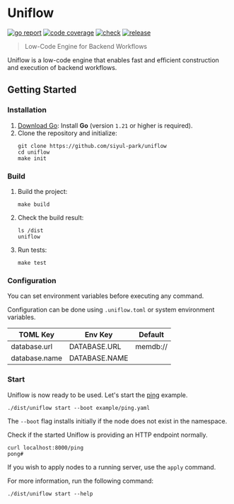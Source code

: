 # Uniflow

[![go report][go_report_img]][go_report_url]
[![code coverage][go_code_coverage_img]][go_code_coverage_url]
[![check][repo_check_img]][repo_check_url]
[![release][repo_releases_img]][repo_releases_url]

> Low-Code Engine for Backend Workflows

Uniflow is a low-code engine that enables fast and efficient construction and execution of backend workflows.

## Getting Started
### Installation
1. [Download Go][go_download_url]: Install **Go** (version `1.21` or higher is required).
2. Clone the repository and initialize:
   ```shell
   git clone https://github.com/siyul-park/uniflow
   cd uniflow
   make init
   ```

### Build
1. Build the project:
   ```shell
   make build
   ```
2. Check the build result:
   ```shell
   ls /dist
   uniflow
   ```
3. Run tests:
   ```shell
   make test
   ```

### Configuration
You can set environment variables before executing any command.

Configuration can be done using `.uniflow.toml` or system environment variables.

| TOML Key | Env Key | Default |
|---|---|---|
| database.url | DATABASE.URL | memdb:// |
| database.name | DATABASE.NAME |  |

### Start
Uniflow is now ready to be used. Let's start the [ping](/examples/ping.yaml) example.

```shell
./dist/uniflow start --boot example/ping.yaml
```
The `--boot` flag installs initially if the node does not exist in the namespace.

Check if the started Uniflow is providing an HTTP endpoint normally.

```shell
curl localhost:8000/ping
pong#
```

If you wish to apply nodes to a running server, use the `apply` command.

For more information, run the following command:
```shell
./dist/uniflow start --help
```

<!-- Go -->

[go_download_url]: https://golang.org/dl/
[go_version_img]: https://img.shields.io/badge/Go-1.21+-00ADD8?style=for-the-badge&logo=go
[go_code_coverage_img]: https://codecov.io/gh/siyul-park/uniflow/graph/badge.svg?token=quEl9AbBcW
[go_code_coverage_url]: https://codecov.io/gh/siyul-park/uniflow
[go_report_img]: https://goreportcard.com/badge/github.com/siyul-park/uniflow
[go_report_url]: https://goreportcard.com/report/github.com/siyul-park/uniflow

<!-- Repository -->

[repo_url]: https://github.com/siyul-park/uniflow
[repo_issues_url]: https://github.com/siyul-park/uniflow/issues
[repo_pull_request_url]: https://github.com/siyul-park/uniflow/pulls
[repo_discussions_url]: https://github.com/siyul-park/uniflow/discussions
[repo_releases_img]: https://img.shields.io/github/release/siyul-park/uniflow.svg
[repo_releases_url]: https://github.com/siyul-park/uniflow/releases
[repo_wiki_url]: https://github.com/siyul-park/uniflow/wiki
[repo_wiki_img]: https://img.shields.io/badge/docs-wiki_page-blue?style=for-the-badge&logo=none
[repo_wiki_faq_url]: https://github.com/siyul-park/uniflow/wiki/FAQ
[repo_check_img]: https://github.com/siyul-park/uniflow/actions/workflows/check.yml/badge.svg
[repo_check_url]: https://github.com/siyul-park/uniflow/actions/workflows/check.yml
